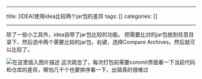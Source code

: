 
--- 
title:  [IDEA]使用idea比较两个jar包的差异 
tags: []
categories: [] 

---
除了一些小工具外，idea自带了jar包比较的功能。 把需要比对的jar包放到任意目录下，然后选中两个需要比较的jar包，右键，选择Compare Archives，然后就可以比较了。

<img src="https://img-blog.csdnimg.cn/d10b8b8bad9d4c319d8868ef8bfdbf1f.png" alt="在这里插入图片描述"> 这次疏忽了，每次打包前需要commit界面看一下当前代码和仓库的差异，哪怕几千个也要排序看一下，出错真的很难过
